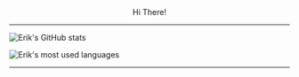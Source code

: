 <div id="header" align="center">
  Hi There!
</div>

---

![Erik's GitHub stats](https://github-readme-stats.vercel.app/api?theme=radical&username=ESNJS&show_icons=true&count_private=true)

![Erik's most used languages](https://github-readme-stats.vercel.app/api/top-langs/?theme=radical&username=ESNJS&layout=compact&show_icons=true&count_private=true)

---

<div align="center">
  <img src="https://komarev.com/ghpvc/?username=ESNJS&style=flat-square&color=blue" alt=""/>
</div>
